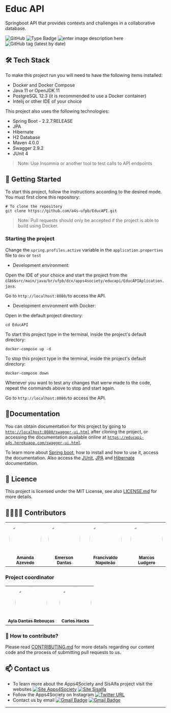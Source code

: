 # Educ API

Springboot API that provides contexts and challenges in a collaborative database.

![GitHub](https://img.shields.io/github/license/a4s-ufpb/EducAPI?label=licence) ![Type Badge](https://img.shields.io/badge/project%3A-Apps4Society-informational) ![enter image description here](https://img.shields.io/badge/project-SisAlfa-yellow)  ![GitHub tag (latest by date)](https://img.shields.io/github/v/tag/a4s-ufpb/EducAPI?color=blueviolet)

## 🛠 Tech Stack

To make this project run you will need to have the following items installed: 

* Docker and Docker Compose
* Java 11 or OpenJDK 11
* PostgreSQL 12.3 (it is recommended to use a Docker container)
* Intelij or other IDE of your choice

This project also uses the following technologies:
* Spring Boot - 2.2.7.RELEASE
* JPA
* Hibernate
* H2 Database
* Maven 4.0.0 
* Swagger 2.9.2
* JUnit 4

 > Note: Use Insomnia or another tool to test calls to API endpoints

## :rocket: Getting Started

To start this project, follow the instructions according to the desired mode. You must first clone this repository:

    # To clone the repository
    git clone https://github.com/a4s-ufpb/EducAPI.git

 > Note: Pull requests should only be accepted if the project is able to build using Docker. 
 
 ### Starting the project
 
Change the `spring.profiles.active` variable in the `application.properties` file to `dev` or `test`
 
* Development environment: 

Open the IDE of your choice and start the project from the class`src/main/java/br/ufpb/dcx/apps4society/educapi/EducAPIAplication.java`.

Go to `http://localhost:8080/`to access the API.

* Development environment with Docker: 

Open in the default project directory:

    cd EducAPI

To start this project type in the terminal, inside the project's default directory:


    docker-compose up -d
 
 
To stop this project type in the terminal, inside the project's default directory:

    docker-compose down
    
Whenever you want to test any changes that werw made to the code, repeat the commands above to stop and start again.
 
Go to `http://localhost:8080/`to access the API.


## :closed_book:Documentation

<!-- As EducAPI has already been documented in Swagger, you don't need to document the  endpoints here, but if it did not, it should be documented in this section with subtopics (take https://github.com/EmersonDantas/SWR-Social-Network-API as base) -->

You can obtain documentation for this project by going to [`http://localhost:8080/swagger-ui.html`](http://localhost:8080/swagger-ui.html) after cloning the project,  or accessing the documentation available online at [`https://educapi-a4s.herokuapp.com/swagger-ui.html`](https://educapi-a4s.herokuapp.com/swagger-ui.html).

To learn more about [Spring boot](https://spring.io/guides#getting-started-guides), how to install and how to use it, access the documentation. 
Also access the [JUnit](https://junit.org/junit4/), [JPA](https://docs.spring.io/spring-data/jpa/docs/current/reference/html/#reference) and [Hibernate](https://hibernate.org/orm/documentation/5.4/) documentation.


## :page_facing_up: Licence

This project is licensed under the MIT License, see also [LICENSE.md](https://github.com/a4s-ufpb/LICENSE.md) for more details.

## 👩‍💻👨‍💻 Contributors 

<table>
  <tr>
    <td align="center">
	    <a href="https://github.com/AmandaAzevedo">
		    <img style="border-radius: 50%;" src="https://avatars2.githubusercontent.com/u/44630609?s=460&u=ff38a29379fef41570bb4850ae4ed4f456873d0d&v=4" width="100px;" alt=""/>
		    <br/><sub><b>Amanda Azevedo</b></sub>
		</a></br>
    </td>
    <td align="center">
	    <a href="https://github.com/EmersonDantas">
		    <img style="border-radius: 50%;" src="https://avatars2.githubusercontent.com/u/30247063?s=460&u=51304437a75b46e7048abd5e1cef2128d59c78f5&v=4" width="100px;" alt=""/>
		    <br/><sub><b>Emerson Dantas</b></sub>
		</a></br>
    </td>
    <td align="center">
	    <a href="https://github.com/NapoleaoHerculano">
		    <img style="border-radius: 50%;" src="https://avatars3.githubusercontent.com/u/33008128?s=460&u=ad3187526aff8c3976abf00160c8ddcb5feec685&v=4" width="100px;" alt=""/>
		    <br/><sub><b>Francivaldo Napoleão</b></sub>
		</a></br>
    </td>
    <td align="center">
	    <a href="https://github.com/MarcosLudgerio">
		    <img style="border-radius: 50%;" src="https://avatars0.githubusercontent.com/u/43012976?s=460&u=1163c04d9f35b577063b3f6550ae520c4dd2f866&v=4" width="100px;" alt=""/>
		    <br/><sub><b>Marcos Ludgero</b></sub>
		</a></br>
    </td>
  </tr>
</table>

### Project coordinator
<table>
	<tr>
		<td align="center">
		    <a href="https://github.com/ayladebora">
			    <img style="border-radius: 50%;" src="https://avatars1.githubusercontent.com/u/1224119?s=460&v=4" width="100px;" alt=""/>
		    <br/><sub><b>Ayla Dantas Rebouças</b></sub>
		</a>
		</br>
    </td>
    <td align="center">
	    <a href="https://github.com/cesdias">
		    <img style="border-radius: 50%;" src="https://avatars1.githubusercontent.com/u/18514013?s=460&u=0c92f6ba0e7145b56d4c2a56b92b63eea07855ca&v=4" width="100px;" alt=""/>
		    <br/><sub><b>Carlos Hacks</b></sub>
		</a></br>
    </td>
	</tr>
</table>

### :handshake: How to contribute? 
Please read [CONTRIBUTING.md](https://github.com/a4s-ufpb/EducAPI/CONTRIBUTING.md) for more details regarding our content code and the process of submitting pull requests to us.

## :mailbox: Contact us
* To learn more about the Apps4Society and SisAlfa project visit the websites [![Site Apps4Society](https://img.shields.io/twitter/url?color=blue&label=Site%20Apps4Society&logo=Apps4Society&style=plastic&url=https%3A%2F%2Fapps4society.dcx.ufpb.br)](https://apps4society.dcx.ufpb.br) [![Site Sisalfa](https://img.shields.io/twitter/url?color=yellow&label=Site%20SisAlfa&logo=Sisalfa&style=plastic&url=https%3A%2F%2Fsisalfa.dcx.ufpb.br%2F) ](https://sisalfa.dcx.ufpb.br)
* Follow the Apps4Society on Instagram  [![Twitter URL](https://img.shields.io/twitter/url?color=pink&label=Instagram%20Apps4Society&logo=Instagram&logoColor=rose&style=plastic&url=https%3A%2F%2Fwww.instagram.com%2Fapps4society%2F)](https://instagram.com/apps4society) 
* Contact us by email [![Gmail Badge](https://img.shields.io/badge/-apps4society@dcx.ufpb.br-c14438?style=flat-square&logo=Gmail&logoColor=white&link=mailto:apps4society@dcx.ufpb.br)](apps4society@dcx.ufpb.br) [![Gmail Badge](https://img.shields.io/badge/-sisalfa@dcx.ufpb.br-c14438?style=flat-square&logo=Gmail&logoColor=white&link=mailto:sisalfa@dcx.ufpb.br)](sisalfa@dcx.ufpb.br)
---
